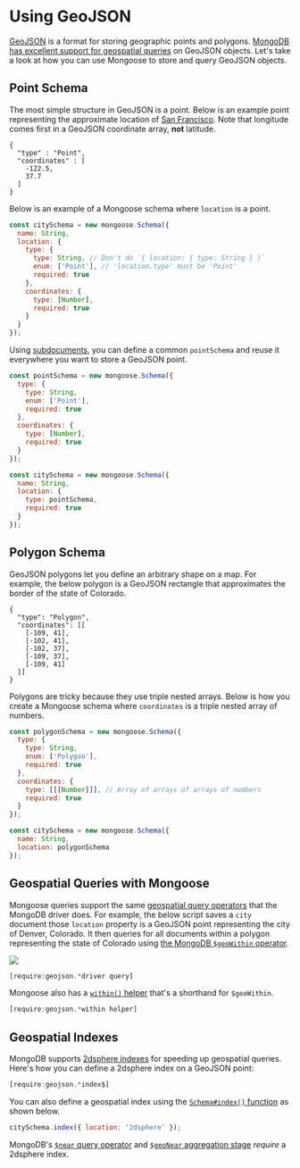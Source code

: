 # Using GeoJSON

<script>
  _native.init("CK7DT53U",{
    targetClass: 'native-inline'
  });
</script>

[GeoJSON](http://geojson.org/) is a format for storing geographic points and
polygons. [MongoDB has excellent support for geospatial queries](http://thecodebarbarian.com/80-20-guide-to-mongodb-geospatial-queries)
on GeoJSON objects. Let's take a look at how you can use Mongoose to store
and query GeoJSON objects.

<h2 id="points">Point Schema</h2>

The most simple structure in GeoJSON is a point. Below is an example point
representing the approximate location of [San Francisco](https://www.google.com/maps/@37.7,-122.5,9z).
Note that longitude comes first in a GeoJSON coordinate array, **not** latitude.

```
{
  "type" : "Point",
  "coordinates" : [
    -122.5,
    37.7
  ]
}
```

Below is an example of a Mongoose schema where `location` is a point.

```javascript
const citySchema = new mongoose.Schema({
  name: String,
  location: {
    type: {
      type: String, // Don't do `{ location: { type: String } }`
      enum: ['Point'], // 'location.type' must be 'Point'
      required: true
    },
    coordinates: {
      type: [Number],
      required: true
    }
  }
});
```

Using [subdocuments](subdocs.html), you can define a common `pointSchema` and reuse it everywhere you want to store a GeoJSON point.

```javascript
const pointSchema = new mongoose.Schema({
  type: {
    type: String,
    enum: ['Point'],
    required: true
  },
  coordinates: {
    type: [Number],
    required: true
  }
});

const citySchema = new mongoose.Schema({
  name: String,
  location: {
    type: pointSchema,
    required: true
  }
});
```

<h2 id="polygons">Polygon Schema</h2>

GeoJSON polygons let you define an arbitrary shape on a map. For example,
the below polygon is a GeoJSON rectangle that approximates the border
of the state of Colorado.

```
{
  "type": "Polygon",
  "coordinates": [[
    [-109, 41],
    [-102, 41],
    [-102, 37],
    [-109, 37],
    [-109, 41]
  ]]
}
```

Polygons are tricky because they use triple nested arrays. Below is
how you create a Mongoose schema where `coordinates` is a triple nested
array of numbers.

```javascript
const polygonSchema = new mongoose.Schema({
  type: {
    type: String,
    enum: ['Polygon'],
    required: true
  },
  coordinates: {
    type: [[[Number]]], // Array of arrays of arrays of numbers
    required: true
  }
});

const citySchema = new mongoose.Schema({
  name: String,
  location: polygonSchema
});
```

<h2 id="querying">Geospatial Queries with Mongoose</h2>

Mongoose queries support the same [geospatial query operators](http://thecodebarbarian.com/80-20-guide-to-mongodb-geospatial-queries)
that the MongoDB driver does. For example, the below script saves a
`city` document those `location` property is a GeoJSON point representing
the city of Denver, Colorado. It then queries for all documents within
a polygon representing the state of Colorado using
[the MongoDB `$geoWithin` operator](https://docs.mongodb.com/manual/reference/operator/query/geoWithin/).

<img src="https://i.imgur.com/i32pWnC.png">

```javascript
[require:geojson.*driver query]
```

Mongoose also has a [`within()` helper](query.html#query_Query-within)
that's a shorthand for `$geoWithin`.

```javascript
[require:geojson.*within helper]
```

<h2 id="geospatial-indexes">Geospatial Indexes</h2>

MongoDB supports [2dsphere indexes](https://docs.mongodb.com/manual/core/2dsphere/)
for speeding up geospatial queries. Here's how you can define
a 2dsphere index on a GeoJSON point:

```javascript
[require:geojson.*index$]
```

You can also define a geospatial index using the [`Schema#index()` function](api/schema.html#schema_Schema-index)
as shown below.

```javascript
citySchema.index({ location: '2dsphere' });
```

MongoDB's [`$near` query operator](https://docs.mongodb.com/v4.0/reference/operator/query/near/#op._S_near)
and [`$geoNear` aggregation stage](https://docs.mongodb.com/manual/reference/operator/aggregation/geoNear/#pipe._S_geoNear)
_require_ a 2dsphere index. 
